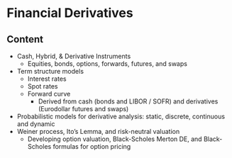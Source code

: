 # Financial Derivatives

## Content
* Cash, Hybrid, & Derivative Instruments
  * Equities, bonds, options, forwards, futures, and swaps
* Term structure models
  * Interest rates
  * Spot rates
  * Forward curve
    * Derived from cash (bonds and LIBOR / SOFR) and derivatives (Eurodollar futures and swaps)
*  Probabilistic models for derivative analysis: static, discrete, continuous and dynamic
  * Weiner process, Ito’s Lemma, and risk-neutral valuation
    * Developing option valuation, Black-Scholes Merton DE, and Black-Scholes formulas for option pricing

